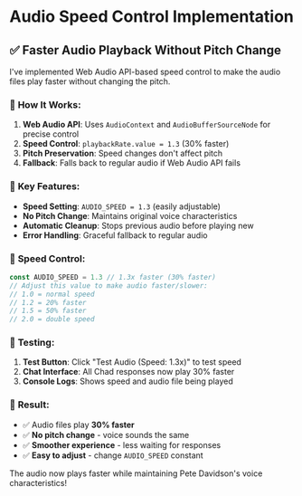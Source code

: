 # Audio Speed Control Implementation

## ✅ **Faster Audio Playback Without Pitch Change**

I've implemented Web Audio API-based speed control to make the audio files play faster without changing the pitch.

### 🎵 **How It Works**:

1. **Web Audio API**: Uses `AudioContext` and `AudioBufferSourceNode` for precise control
2. **Speed Control**: `playbackRate.value = 1.3` (30% faster)
3. **Pitch Preservation**: Speed changes don't affect pitch
4. **Fallback**: Falls back to regular audio if Web Audio API fails

### 🔧 **Key Features**:

- **Speed Setting**: `AUDIO_SPEED = 1.3` (easily adjustable)
- **No Pitch Change**: Maintains original voice characteristics
- **Automatic Cleanup**: Stops previous audio before playing new
- **Error Handling**: Graceful fallback to regular audio

### 🎯 **Speed Control**:

```typescript
const AUDIO_SPEED = 1.3 // 1.3x faster (30% faster)
// Adjust this value to make audio faster/slower:
// 1.0 = normal speed
// 1.2 = 20% faster
// 1.5 = 50% faster
// 2.0 = double speed
```

### 🧪 **Testing**:

1. **Test Button**: Click "Test Audio (Speed: 1.3x)" to test speed
2. **Chat Interface**: All Chad responses now play 30% faster
3. **Console Logs**: Shows speed and audio file being played

### 🎉 **Result**:

- ✅ Audio files play **30% faster**
- ✅ **No pitch change** - voice sounds the same
- ✅ **Smoother experience** - less waiting for responses
- ✅ **Easy to adjust** - change `AUDIO_SPEED` constant

The audio now plays faster while maintaining Pete Davidson's voice characteristics!

